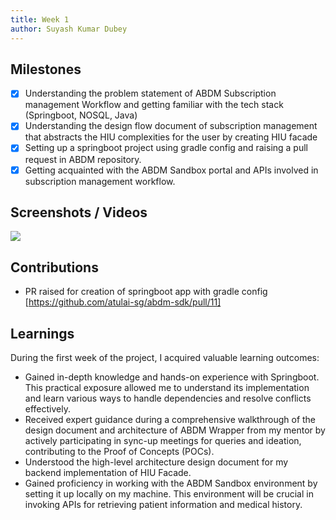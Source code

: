 ```yaml
---
title: Week 1
author: Suyash Kumar Dubey  
---
```


## Milestones
- [x] Understanding the problem statement of ABDM Subscription management Workflow and getting familiar with the tech stack (Springboot, NOSQL, Java)
- [x] Understanding the design flow document of subscription management that abstracts the HIU complexities for the user by creating HIU facade
- [x] Setting up a springboot project using gradle config and raising a pull request in ABDM repository. 
- [x] Getting acquainted with the ABDM Sandbox portal and APIs involved in subscription management workflow. 

## Screenshots / Videos 
![](https://github.com/suyashdube/c4gt-milestones/blob/main/assets/Screenshot%202023-07-25%20at%204.21.48%20AM.png?raw=true)

## Contributions
- PR raised for creation of springboot app with gradle config [https://github.com/atulai-sg/abdm-sdk/pull/11]

## Learnings
During the first week of the project, I acquired valuable learning outcomes:
- Gained in-depth knowledge and hands-on experience with Springboot. This practical exposure allowed me to understand its implementation and learn various ways to handle dependencies and resolve conflicts effectively.
- Received expert guidance during a comprehensive walkthrough of the design document and architecture of ABDM Wrapper from my mentor by actively participating in sync-up meetings for queries and ideation, contributing to the Proof of Concepts (POCs).
- Understood the high-level architecture design document for my backend implementation of HIU Facade. 
- Gained proficiency in working with the ABDM Sandbox environment by setting it up locally on my machine. This environment will be crucial in invoking APIs for retrieving patient information and medical history.
